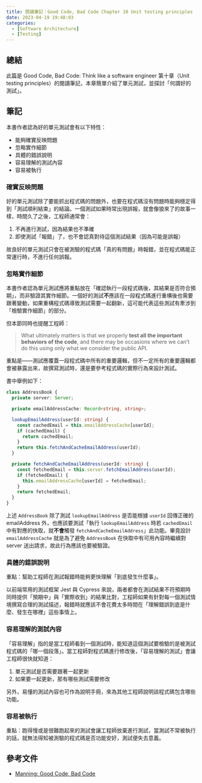 ```yaml
---
title: 閱讀筆記：Good Code, Bad Code Chapter 10 Unit testing principles
date: 2023-04-19 19:48:03
categories:
  - [Software Architecture]
  - [Testing]
---
```


## 總結

此篇是 Good Code, Bad Code: Think like a software engineer 第十章（Unit testing principles）的閱讀筆記，本章簡單介紹了單元測試，並探討「何謂好的測試」。

## 筆記

本書作者認為好的單元測試會有以下特性：

- 能夠確實反映問題
- 忽略實作細節
- 具體的錯誤說明
- 容易理解的測試內容
- 容易被執行

### 確實反映問題

好的單元測試除了要能抓出程式碼的問題外，也要在程式碼沒有問題時能夠穩定得到「測試順利結束」的結論。一個測試如果時常出現誤報，就會像狼來了的故事一樣，時間久了之後，工程師通常會：

1. 不再進行測試，因為結果也不準確
2. 即使測試「報錯」了，也不會認真對待這個測試結果（因為可能是誤報）

故良好的單元測試只會在被測驗的程式碼「真的有問題」時報錯，並在程式碼能正常運行時，不進行任何誤報。

### 忽略實作細節

本書作者認為單元測試應將重點放在「確認執行一段程式碼後，其結果是否符合預期」，而非驗證其實作細節。一個好的測試**不**應該在一段程式碼進行重構後也需要跟著變動，如果重構程式碼導致測試需要一起翻新，這可能代表這些測試有牽涉到「檢驗實作細節」的部分。

但本節同時也提醒工程師：

> What ultimately matters is that we properly **test all the important behaviors of the code**, and there may be occasions where we can’t do this using only what we consider the public API.

重點是——測試應覆蓋一段程式碼中所有的重要邏輯，但不一定所有的重要邏輯都會被暴露出來，故撰寫測試時，還是要參考程式碼的實際行為來設計測試。

書中舉例如下：

```ts
class AddressBook {
  private server: Server;

  private emailAddressCache: Record<string, string>;

  lookupEmailAddress(userId: string) {
    const cachedEmail = this.emailAddressCache[userId];
    if (cachedEmail) {
      return cachedEmail;
    }
    return this.fetchAndCacheEmailAddress(userId);
  }

  private fetchAndCacheEmailAddress(userId: string) {
    const fetchedEmail = this.server.fetchEmailAddress(userId);
    if (fetchedEmail) {
      this.emailAddressCache[userId] = fetchedEmail;
    }
    return fetchedEmail;
  }
}
```

上述 `AddressBook` 除了測試 `lookupEmailAddress` 是否能根據 `userId` 回傳正確的 emailAddress 外，也應該要測試「執行 `lookupEmailAddress` 時若 `cachedEmail` 中有對應的快取，就**不會**觸發 `fetchAndCacheEmailAddress`」此功能。畢竟設計 `emailAddressCache` 就是為了避免 `AddressBook` 在快取中有可用內容時繼續對 server 送出請求，故此行為應該也要被驗證。

### 具體的錯誤說明

重點：幫助工程師在測試報錯時能夠更快理解「到底發生什麼事」。

以前端常用的測試框架 Jest 與 Cypress 來說，兩者都會在測試結果不符預期時同時提供「預期中」與「實際收到」的結果比對，工程師如果有針對每一個測試情境撰寫合理的測試描述，報錯時就應該不會花費太多時間在「理解錯誤到底是什麼、發生在哪裡」這些事情上。

### 容易理解的測試內容

「容易理解」指的是當工程師看到一個測試時，能知道這個測試要檢驗的是被測試程式碼的「哪一個段落」。當工程師對程式碼進行修改後，「容易理解的測試」會讓工程師很快就知道：

1. 單元測試是否需要跟著一起更新
2. 如果要一起更新，那有哪些測試需要修改

另外，易懂的測試內容也可作為說明手冊，來為其他工程師說明該程式碼包含哪些功能。

### 容易被執行

重點：跑得慢或是很難跑起來的測試會讓工程師放棄進行測試，當測試不常被執行的話，就無法得知被測驗的程式碼是否功能安好，測試便失去意義。

## 參考文件

- [Manning: Good Code, Bad Code](https://www.manning.com/books/good-code-bad-code)

